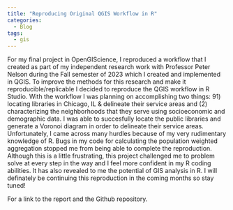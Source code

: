 ```yaml
---
title: "Reproducing Original QGIS Workflow in R"
categories:
  - Blog
tags:
  - gis
---
```


For my final project in OpenGIScience, I reproduced a workflow that I created as part of my independent research work with Professor Peter Nelson during the Fall semester of 2023 which I created and implemented in QGIS. To improve the methods for this research and make it reproducible/replicable I decided to reproduce the QGIS workflow in R Studio. With the workflow I was planning on accomplishing two things: 91) locating libraries in Chicago, IL & delineate their service areas and (2) characterizing the neighborhoods that they serve using socioeconomic and demographic data. I was able to succesfully locate the public libraries and generate a Voronoi diagram in order to delineate their service areas. Unfortunately, I came across many hurdles because of my very rudimentary knowledge of R. Bugs in my code for calculating the population weighted aggregation stopped me from being able to complete the reproduction. Although this is a little frustrating, this project challenged me to problem solve at every step in the way and I feel more confident in my R coding abilities. It has also revealed to me the potential of GIS analysis in R. I will definately be continuing this reproduction in the coming months so stay tuned! 

For a link to the report and the Github repository. 
